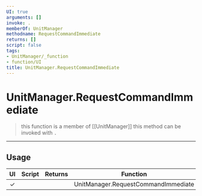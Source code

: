 ```yaml
---
UI: true
arguments: []
invoke: .
memberOf: UnitManager
methodname: RequestCommandImmediate
returns: []
script: false
tags:
- UnitManager/_function
- function/UI
title: UnitManager.RequestCommandImmediate
---
```

# UnitManager.RequestCommandImmediate
> this function is a member of [[UnitManager]]
> this method can be invoked with `.`
-----
## Usage
|  UI | Script | Returns | Function | Arguments |
|:---:|:------:|-------:|:--------:|:---------|
|✓| ||UnitManager.RequestCommandImmediate||
